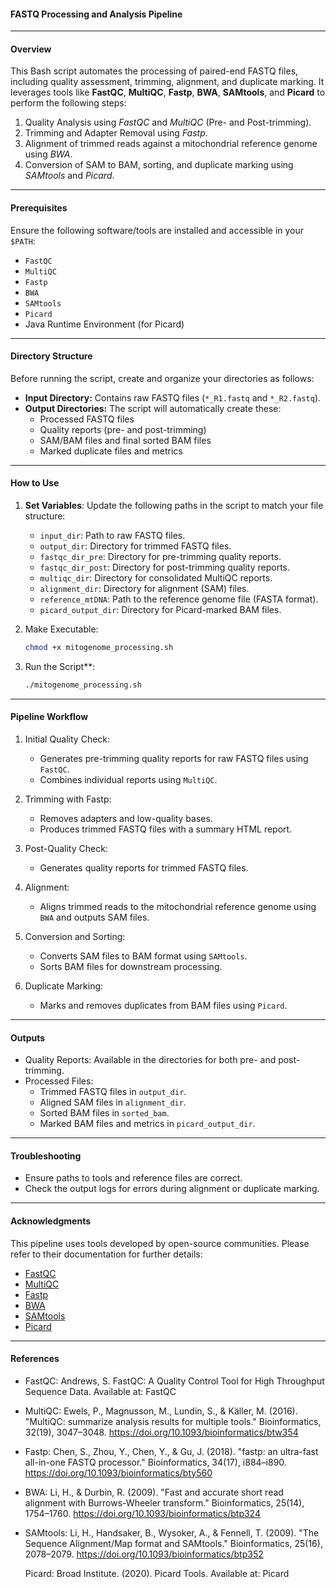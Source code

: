 #### FASTQ Processing and Analysis Pipeline ####
---

#### Overview

This Bash script automates the processing of paired-end FASTQ files, including quality assessment, trimming, alignment, and duplicate marking. It leverages tools like **FastQC**, **MultiQC**, **Fastp**, **BWA**, **SAMtools**, and **Picard** to perform the following steps:

1. Quality Analysis using *FastQC* and *MultiQC* (Pre- and Post-trimming).
2. Trimming and Adapter Removal using *Fastp*.
3. Alignment of trimmed reads against a mitochondrial reference genome using *BWA*.
4. Conversion of SAM to BAM, sorting, and duplicate marking using *SAMtools* and *Picard*.
---

#### Prerequisites

Ensure the following software/tools are installed and accessible in your `$PATH`:

- `FastQC`
- `MultiQC`
- `Fastp`
- `BWA`
- `SAMtools`
- `Picard`
- Java Runtime Environment (for Picard)
---

#### Directory Structure

Before running the script, create and organize your directories as follows:

- **Input Directory:** Contains raw FASTQ files (`*_R1.fastq` and `*_R2.fastq`).
- **Output Directories:** The script will automatically create these:
  - Processed FASTQ files
  - Quality reports (pre- and post-trimming)
  - SAM/BAM files and final sorted BAM files
  - Marked duplicate files and metrics
---

#### How to Use

1. **Set Variables**: Update the following paths in the script to match your file structure:
   - `input_dir`: Path to raw FASTQ files.
   - `output_dir`: Directory for trimmed FASTQ files.
   - `fastqc_dir_pre`: Directory for pre-trimming quality reports.
   - `fastqc_dir_post`: Directory for post-trimming quality reports.
   - `multiqc_dir`: Directory for consolidated MultiQC reports.
   - `alignment_dir`: Directory for alignment (SAM) files.
   - `reference_mtDNA`: Path to the reference genome file (FASTA format).
   - `picard_output_dir`: Directory for Picard-marked BAM files.

2. Make Executable:
   ```bash
   chmod +x mitogenome_processing.sh
   ```

3. Run the Script**:
   ```bash
   ./mitogenome_processing.sh
   ```
---

#### Pipeline Workflow

1. Initial Quality Check:
   - Generates pre-trimming quality reports for raw FASTQ files using `FastQC`.
   - Combines individual reports using `MultiQC`.

2. Trimming with Fastp:
   - Removes adapters and low-quality bases.
   - Produces trimmed FASTQ files with a summary HTML report.

3. Post-Quality Check:
   - Generates quality reports for trimmed FASTQ files.

4. Alignment:
   - Aligns trimmed reads to the mitochondrial reference genome using `BWA` and outputs SAM files.

5. Conversion and Sorting:
   - Converts SAM files to BAM format using `SAMtools`.
   - Sorts BAM files for downstream processing.

6. Duplicate Marking:
   - Marks and removes duplicates from BAM files using `Picard`.
---

#### Outputs

- Quality Reports: Available in the directories for both pre- and post-trimming.
- Processed Files:
  - Trimmed FASTQ files in `output_dir`.
  - Aligned SAM files in `alignment_dir`.
  - Sorted BAM files in `sorted_bam`.
  - Marked BAM files and metrics in `picard_output_dir`.
---

#### Troubleshooting

- Ensure paths to tools and reference files are correct.
- Check the output logs for errors during alignment or duplicate marking.
---

#### Acknowledgments

This pipeline uses tools developed by open-source communities. Please refer to their documentation for further details:

- [FastQC](https://www.bioinformatics.babraham.ac.uk/projects/fastqc/)
- [MultiQC](https://multiqc.info/)
- [Fastp](https://github.com/OpenGene/fastp)
- [BWA](http://bio-bwa.sourceforge.net/)
- [SAMtools](http://www.htslib.org/)
- [Picard](https://broadinstitute.github.io/picard/)
---

#### References

- FastQC: Andrews, S. FastQC: A Quality Control Tool for High Throughput Sequence Data. Available at: FastQC

- MultiQC: Ewels, P., Magnusson, M., Lundin, S., & Käller, M. (2016). "MultiQC: summarize analysis results for multiple tools." Bioinformatics, 32(19), 3047–3048. https://doi.org/10.1093/bioinformatics/btw354

- Fastp: Chen, S., Zhou, Y., Chen, Y., & Gu, J. (2018). "fastp: an ultra-fast all-in-one FASTQ processor." Bioinformatics, 34(17), i884–i890. https://doi.org/10.1093/bioinformatics/bty560

- BWA: Li, H., & Durbin, R. (2009). "Fast and accurate short read alignment with Burrows-Wheeler transform." Bioinformatics, 25(14), 1754–1760. https://doi.org/10.1093/bioinformatics/btp324

- SAMtools: Li, H., Handsaker, B., Wysoker, A., & Fennell, T. (2009). "The Sequence Alignment/Map format and SAMtools." Bioinformatics, 25(16), 2078–2079. https://doi.org/10.1093/bioinformatics/btp352

    Picard: Broad Institute. (2020). Picard Tools. Available at: Picard
